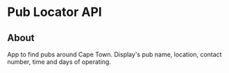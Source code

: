 # Pub Locator API

## About

App to find pubs around Cape Town. Display's pub name, location, contact number, time and days of operating. 
